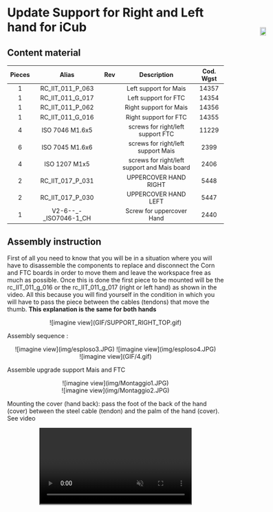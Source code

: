 # **Update Support for Right and Left hand for iCub**



## Content material

|  Pieces |     Alias           | Rev    |          Description                        |  Cod. Wgst |
|   :---: |    :---:            |  :---: |     :---:                                   |   :---:   |
|     1   |  RC_IIT_011_P_063   |        | Left support for Mais                       | 14357 |
|     1   | RC_IIT_011_G_017    |        | Left support for FTC                        | 14354 | 
|     1   |  RC_IIT_011_P_062   |        | Right support for Mais                      | 14356 |
|     1   |  RC_IIT_011_G_016   |        | Right support for FTC                       | 14355 |
|     4   |  ISO 7046 M1.6x5    |        | screws for right/left support FTC           | 11229 |
|     6   | ISO 7045 M1.6x6     |        |screws for right/left support Mais           |  2399 |
|     4   | ISO 1207 M1x5       |        |screws for right/left support and Mais board |  2406 |
|     2   | RC_IIT_017_P_031    |        | UPPERCOVER HAND RIGHT                       |  5448 |   
|     2   | RC_IIT_017_P_030    |        | UPPERCOVER HAND LEFT                        |  5447 |      
|     1   |  V2-6--_-_ISO7046-1_CH |     |     Screw for uppercover Hand               |  2440 |

## Assembly instruction

First of all you need to know that you will be in a situation where you will have to disassemble the components to replace and disconnect the Corn and FTC boards  in order to move them and leave the workspace free as much as possible.
Once this is done the first piece to be mounted will be the rc_IIT_011_g_016 or the rc_IIT_011_g_017 (right or left hand) as shown in the video. All this because you will find yourself in the condition in which you will have to pass the piece between the cables (tendons) that move the thumb.
**This explanation is the same for both hands**

<center> ![imagine view](GIF/SUPPORT_RIGHT_TOP.gif) </center>

Assembly sequence :


<center> ![imagine view](img/esploso3.JPG) ![imagine view](img/esploso4.JPG)  </center>

<center> ![imagine view](GIF/4.gif) </center>

<div style="position:fixed;top:140px;left:85%;">
    <img src="../GIF/icub-rotate.gif" width="85%" height="85%">
</div>



Assemble upgrade support Mais and FTC 

<center> ![imagine view](img/Montaggio1.JPG) </center>

<center> ![imagine view](img/Montaggio2.JPG) </center>

Mounting the cover (hand back):
pass the foot of the back of the hand (cover) between the steel cable (tendon) and the palm of the hand (cover).
See video

<video style="display: block;margin-left: auto;margin-right: auto;width:70%; border:solid 1px" controls autoplay muted>
    <source src="../movie/video.mp4">
</video>
